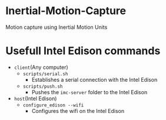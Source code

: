 # Inertial-Motion-Capture
Motion capture using Inertial Motion Units

# Usefull Intel Edison commands
- `client`(Any computer)
    - `scripts/serial.sh`
        - Establishes a serial connection with the Intel Edison
    - `scripts/push.sh`
        - Pushes the `imc-server` folder to the Intel Edison
- `host`(Intel Edison)
    - `configure_edison --wifi`
        - Configures the wifi on the Intel Edison